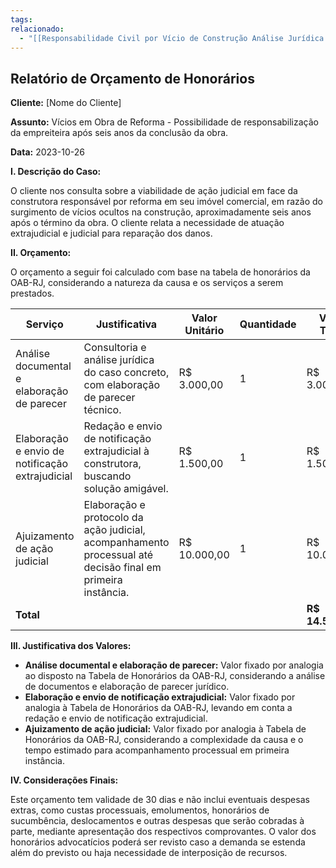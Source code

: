 ```yaml
---
tags: 
relacionado:
  - "[[Responsabilidade Civil por Vício de Construção Análise Jurídica e Consulta Especializada]]"
---
```


## Relatório de Orçamento de Honorários

**Cliente:** [Nome do Cliente]

**Assunto:** Vícios em Obra de Reforma - Possibilidade de responsabilização da empreiteira após seis anos da conclusão da obra.

**Data:** 2023-10-26

**I. Descrição do Caso:**

O cliente nos consulta sobre a viabilidade de ação judicial em face da construtora responsável por reforma em seu imóvel comercial, em razão do surgimento de vícios ocultos na construção, aproximadamente seis anos após o término da obra. O cliente relata a necessidade de atuação extrajudicial e judicial para reparação dos danos.

**II. Orçamento:**

O orçamento a seguir foi calculado com base na tabela de honorários da OAB-RJ, considerando a natureza da causa e os serviços a serem prestados.

| Serviço | Justificativa | Valor Unitário | Quantidade | Valor Total |
|---|---|---|---|---|
| Análise documental e elaboração de parecer | Consultoria e análise jurídica do caso concreto, com elaboração de parecer técnico. | R$ 3.000,00 | 1 | R$ 3.000,00 |
| Elaboração e envio de notificação extrajudicial | Redação e envio de notificação extrajudicial à construtora, buscando solução amigável. | R$ 1.500,00 | 1 | R$ 1.500,00 |
| Ajuizamento de ação judicial | Elaboração e protocolo da ação judicial, acompanhamento processual até decisão final em primeira instância. | R$ 10.000,00 | 1 | R$ 10.000,00 |
| **Total** |  |  |  | **R$ 14.500,00** |

**III. Justificativa dos Valores:**

- **Análise documental e elaboração de parecer:**  Valor fixado por analogia ao disposto na Tabela de Honorários da OAB-RJ, considerando a análise de documentos e elaboração de parecer jurídico.
- **Elaboração e envio de notificação extrajudicial:** Valor fixado por analogia à Tabela de Honorários da OAB-RJ, levando em conta a redação e envio de notificação extrajudicial.
- **Ajuizamento de ação judicial:** Valor fixado por analogia à Tabela de Honorários da OAB-RJ, considerando a complexidade da causa e o tempo estimado para acompanhamento processual em primeira instância.

**IV. Considerações Finais:**

Este orçamento tem validade de 30 dias e não inclui eventuais despesas extras, como custas processuais, emolumentos, honorários de sucumbência, deslocamentos e outras despesas que serão cobradas à parte, mediante apresentação dos respectivos comprovantes. O valor dos honorários advocatícios poderá ser revisto caso a demanda se estenda além do previsto ou haja necessidade de interposição de recursos.
